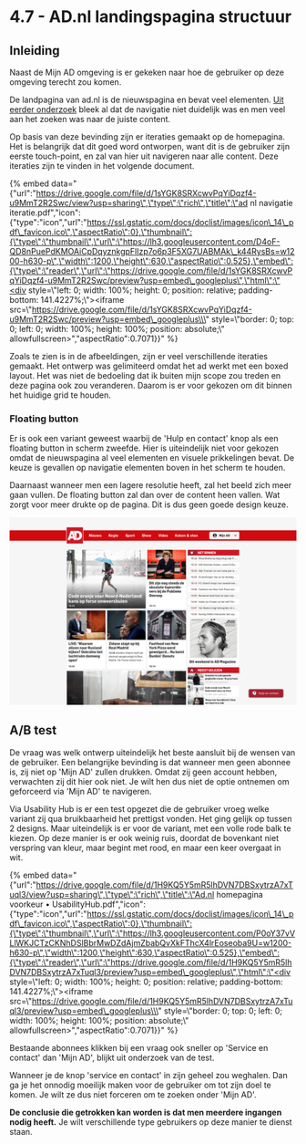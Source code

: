 # 4.7 - AD.nl landingspagina structuur

## Inleiding

Naast de Mijn AD omgeving is er gekeken naar hoe de gebruiker op deze omgeving terecht zou komen.

De landpagina van ad.nl is de nieuwspagina en bevat veel elementen. [Uit eerder onderzoek](../h3-ideen-en-inzichten/2.2.1-resultaten.md) bleek al dat de navigatie niet duidelijk was en men veel aan het zoeken was naar de juiste content.

Op basis van deze bevinding zijn er iteraties gemaakt op de homepagina. Het is belangrijk dat dit goed word ontworpen, want dit is de gebruiker zijn eerste touch-point, en zal van hier uit navigeren naar alle content. Deze iteraties zijn te vinden in het volgende document.

{% embed data="{\"url\":\"https://drive.google.com/file/d/1sYGK8SRXcwvPqYiDqzf4-u9MmT2R2Swc/view?usp=sharing\",\"type\":\"rich\",\"title\":\"ad nl navigatie iteratie.pdf\",\"icon\":{\"type\":\"icon\",\"url\":\"https://ssl.gstatic.com/docs/doclist/images/icon\_14\_pdf\_favicon.ico\",\"aspectRatio\":0},\"thumbnail\":{\"type\":\"thumbnail\",\"url\":\"https://lh3.googleusercontent.com/D4oF-QD8nPuePdKMOAiCpDqyznkgpFlIzp7o6p3F5XG7UABMAk\_k44RysBs=w1200-h630-p\",\"width\":1200,\"height\":630,\"aspectRatio\":0.525},\"embed\":{\"type\":\"reader\",\"url\":\"https://drive.google.com/file/d/1sYGK8SRXcwvPqYiDqzf4-u9MmT2R2Swc/preview?usp=embed\_googleplus\",\"html\":\"<div style=\\\"left: 0; width: 100%; height: 0; position: relative; padding-bottom: 141.4227%;\\\"><iframe src=\\\"https://drive.google.com/file/d/1sYGK8SRXcwvPqYiDqzf4-u9MmT2R2Swc/preview?usp=embed\_googleplus\\\" style=\\\"border: 0; top: 0; left: 0; width: 100%; height: 100%; position: absolute;\\\" allowfullscreen></iframe></div>\",\"aspectRatio\":0.7071}}" %}

Zoals te zien is in de afbeeldingen, zijn er veel verschillende iteraties gemaakt. Het ontwerp was gelimiteerd omdat het ad werkt met een boxed layout. Het was niet de bedoeling dat ik buiten mijn scope zou treden en deze pagina ook zou veranderen. Daarom is er voor gekozen om dit binnen het huidige grid te houden.



### Floating button

Er is ook een variant geweest waarbij de 'Hulp en contact' knop als een floating button in scherm zweefde. Hier is uiteindelijk niet voor gekozen omdat de nieuwspagina al veel elementen en visuele prikkelingen bevat. De keuze is gevallen op navigatie elementen boven in het scherm te houden.

Daarnaast wanneer men een lagere resolutie heeft, zal het beeld zich meer gaan vullen. De floating button zal dan over de content heen vallen. Wat zorgt voor meer drukte op de pagina. Dit is dus geen goede design keuze.

![](../.gitbook/assets/screen-shot-2018-06-09-at-15.06.13.png)

## A/B test

De vraag was welk ontwerp uiteindelijk het beste aansluit bij de wensen van de gebruiker. Een belangrijke bevinding is dat wanneer men geen abonnee is, zij niet op 'Mijn AD' zullen drukken. Omdat zij geen account hebben, verwachten zij dit hier ook niet. Je wilt hen dus niet de optie ontnemen om geforceerd via 'Mijn AD' te navigeren.

Via Usability Hub is er een test opgezet die de gebruiker vroeg welke variant zij qua bruikbaarheid het prettigst vonden. Het ging gelijk op tussen 2 designs. Maar uiteindelijk is er voor de variant, met een volle rode balk te kiezen. Op deze manier is er ook weinig ruis, doordat de bovenkant niet verspring van kleur, maar begint met rood, en maar een keer overgaat in wit.

{% embed data="{\"url\":\"https://drive.google.com/file/d/1H9KQ5Y5mR5lhDVN7DBSxytrzA7xTuql3/view?usp=sharing\",\"type\":\"rich\",\"title\":\"Ad.nl homepagina voorkeur • UsabilityHub.pdf\",\"icon\":{\"type\":\"icon\",\"url\":\"https://ssl.gstatic.com/docs/doclist/images/icon\_14\_pdf\_favicon.ico\",\"aspectRatio\":0},\"thumbnail\":{\"type\":\"thumbnail\",\"url\":\"https://lh3.googleusercontent.com/P0oY37vVLlWKJCTzCKNhDSlBbrMwDZdAjmZbabQvXkFThcX4lrEoseoba9U=w1200-h630-p\",\"width\":1200,\"height\":630,\"aspectRatio\":0.525},\"embed\":{\"type\":\"reader\",\"url\":\"https://drive.google.com/file/d/1H9KQ5Y5mR5lhDVN7DBSxytrzA7xTuql3/preview?usp=embed\_googleplus\",\"html\":\"<div style=\\\"left: 0; width: 100%; height: 0; position: relative; padding-bottom: 141.4227%;\\\"><iframe src=\\\"https://drive.google.com/file/d/1H9KQ5Y5mR5lhDVN7DBSxytrzA7xTuql3/preview?usp=embed\_googleplus\\\" style=\\\"border: 0; top: 0; left: 0; width: 100%; height: 100%; position: absolute;\\\" allowfullscreen></iframe></div>\",\"aspectRatio\":0.7071}}" %}



Bestaande abonnees klikken bij een vraag ook sneller op 'Service en contact' dan 'Mijn AD', blijkt uit onderzoek van de test.

Wanneer je de knop 'service en contact' in zijn geheel zou weghalen. Dan ga je het onnodig moeilijk maken voor de gebruiker om tot zijn doel te komen. Je wilt ze dus niet forceren om te zoeken onder 'Mijn AD'. 

**De conclusie die getrokken kan worden is dat men meerdere ingangen nodig heeft.** Je wilt verschillende type gebruikers op deze manier te dienst staan.

